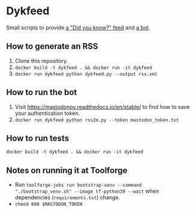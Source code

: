 # Dykfeed

Small scripts to provide [a "Did you know?" feed](http://feeds.feedburner.com/enwp/DidYouKnow) and [a bot](https://botsin.space/@DidYouKnowWp).

## How to generate an RSS

1. Clone this repository.
2. `docker build -t dykfeed . && docker run -it dykfeed`
3. `docker run dykfeed python dykfeed.py --output rss.xml`

## How to run the bot

1. Visit <https://mastodonpy.readthedocs.io/en/stable/> to find how to save your authentication token.
2. `docker run dykfeed python rss2m.py --token mastodon_token.txt`

## How to run tests

`docker build -t dykfeed . && docker run -it dykfeed`

## Notes on running it at Toolforge

- Run `toolforge-jobs run bootstrap-venv --command "./bootstrap_venv.sh" --image tf-python39 --wait` when dependencies (`requirements.txt`) change.
- `chmod 600 $MASTODON_TOKEN`
